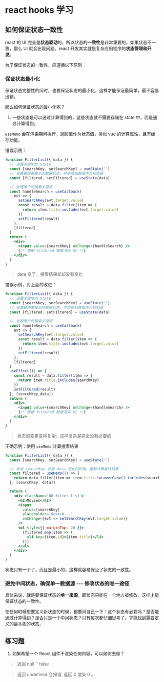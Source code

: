 # react hooks 学习

## 如何保证状态一致性

react 的 UI 完全是**状态驱动**的，所以状态的**一致性**是非常重要的，如果状态不一致，那么 UI 就会出现问题。react 开发其实就是复杂应用程序的**状态管理和开发**。

为了保证状态的一致性，应遵循以下原则：

### 保证状态最小化

保证状态完整性的同时，也要保证状态的最小化，这样才能保证最简单，最不容易出错。

那么如何保证状态的最小化呢？

1. 一些状态是可以通过计算得到的，这些状态就不需要存储在 state 中，而是通过计算得到。

`useMemo` 会在渲染期间执行，返回值作为状态值，类似 vue 的计算属性，且有缓存功能。

错误示例：

```jsx
function FilterList({ data }) {
  // 设置关键字的 State
  const [searchKey, setSearchKey] = useState('')
  // 设置最终要展示的数据状态，并用原始数据作为初始值
  const [filtered, setFiltered] = useState(data)

  // 处理用户的搜索关键字
  const handleSearch = useCallback(
    evt => {
      setSearchKey(evt.target.value)
      const result = data.filter(item => {
        return item.title.includes(evt.target.value)
      })
      setFiltered(result)
    },
    [filtered]
  )
  return (
    <div>
      <input value={searchKey} onChange={handleSearch} />
      {/* 根据 filtered 数据渲染 UI */}
    </div>
  )
}
```

> data 变了，搜索结果却却没有变化

错误示例，对上面的改进：

```jsx
function FilterList({ data }) {
  // 设置关键字的 State
  const [searchKey, setSearchKey] = useState('')
  // 设置最终要展示的数据状态，并用原始数据作为初始值
  const [filtered, setFiltered] = useState(data)

  // 处理用户的搜索关键字
  const handleSearch = useCallback(
    evt => {
      setSearchKey(evt.target.value)
      const result = data.filter(item => {
        return item.title.includes(evt.target.value)
      })
      setFiltered(result)
    },
    [filtered]
  )
  useEffect(() => {
    const result = data.filter(item => {
      return item.title.includes(searchKey)
    })
    setFiltered(result)
  }, [searchKey,data])
  return (
    <div>
      <input value={searchKey} onChange={handleSearch} />
      {/* 根据 filtered 数据渲染 UI */}
    </div>
  )
}
```

> 状态的变更变得复杂，这样复杂是完全没有必要的

正确示例：使用 `useMemo` 计算搜索结果

```jsx
function FilterList({ data }) {
  const [searchKey, setSearchKey] = useState('')

  // 每当 searchKey 或者 data 变化的时候，重新计算最终结果
  const filtered = useMemo(() => {
    return data.filter(item => item.title.toLowerCase().includes(searchKey.toLowerCase()))
  }, [searchKey, data])

  return (
    <div className='08-filter-list'>
      <h2>Movies</h2>
      <input
        value={searchKey}
        placeholder='Search...'
        onChange={evt => setSearchKey(evt.target.value)}
      />
      <ul style={{ marginTop: 20 }}>
        {filtered.map(item => (
          <li key={item.id}>{item.title}</li>
        ))}
      </ul>
    </div>
  )
}
```

状态只有一个了，而且是最小的，这样就容易保证了状态的一致性。

### 避免中间状态，确保单一数据源 --- 修改状态的唯一途径

具体来说，就是要保证状态的**单一来源**，即状态只能在一个地方被修改，这样才能保证状态的一致性。

在任何时候想要定义新状态的时候，都要问自己一下：这个状态有必要吗？是否能通过计算得到？是否只是一个中间状态？只有每次都仔细思考了，才能找到需要定义的最本质的状态。

## 练习题

1. 如果希望一个 React 组件不渲染任何内容，可以如何去做？

> 返回 null '' false

> 返回 undefined 会报错, 返回 0 渲染 0 。
